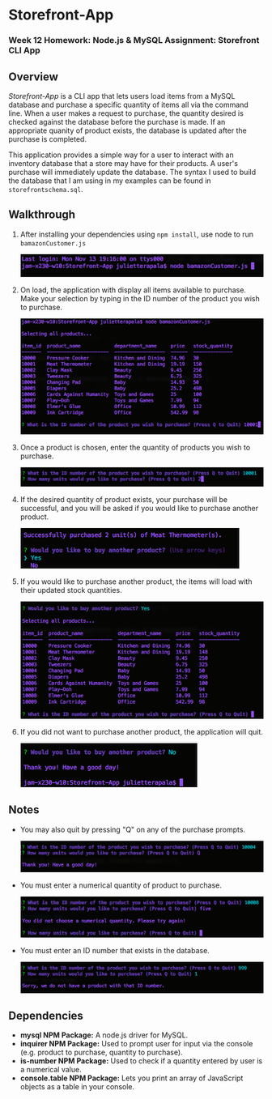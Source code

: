 # Storefront-App
### Week 12 Homework: Node.js &amp; MySQL Assignment: Storefront CLI App

## Overview

*Storefront-App* is a CLI app that lets users load items from a MySQL database and purchase a specific quantity of items all via the command line. When a user makes a request to purchase, the quantity desired is checked against the database before the purchase is made. If an appropriate quanity of product exists, the database is updated after the purchase is completed. 

This application provides a simple way for a user to interact with an inventory database that a store may have for their products. A user's purchase will immediately update the database. The syntax I used to build the database that I am using in my examples can be found in `storefrontschema.sql`.

## Walkthrough

1. After installing your dependencies using `npm install`, use node to run `bamazonCustomer.js`

	![Starting bamazonCustomer.js](images/01-bamazonCustomer.png)

2. On load, the application with display all items available to purchase. Make your selection by typing in the ID number of the product you wish to purchase.

	![Purchasing a product](images/02-bamazonCustomer.png)

3. Once a product is chosen, enter the quantity of products you wish to purchase.

	![Choosing a quantity](images/03-bamazonCustomer.png)

4. If the desired quantity of product exists, your purchase will be successful, and you will be asked if you would like to purchase another product.

	![Successful purchase](images/04-bamazonCustomer.png)

5. If you would like to purchase another product, the items will load with their updated stock quantities.

	![Buying another product](images/05-bamazonCustomer.png)

6. If you did not want to purchase another product, the application will quit.

	![Qutting the application](images/06-bamazonCustomer.png)

## Notes

* You may also quit by pressing "Q" on any of the purchase prompts.

	![Another way to quit](images/07-bamazonCustomer.png)

* You must enter a numerical quantity of product to purchase.

	![Quantity error handling](images/08-bamazonCustomer.png)

* You must enter an ID number that exists in the database.

	![ID number error handling](images/09-bamazonCustomer.png)

## Dependencies
* **mysql NPM Package:** A node.js driver for MySQL.
* **inquirer NPM Package:** Used to prompt user for input via the console (e.g. product to purchase, quantity to purchase).
* **is-number NPM Package:** Used to check if a quantity entered by user is a numerical value.
* **console.table NPM Package:** Lets you print an array of JavaScript objects as a table in your console.

